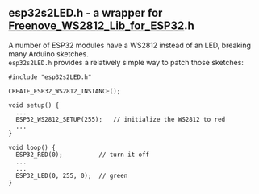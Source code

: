## esp32s2LED.h - a wrapper for [Freenove_WS2812_Lib_for_ESP32](../Freenove_WS2812_Lib_for_ESP32).h
A number of ESP32 modules have a WS2812 instead of an LED, breaking many Arduino sketches.  
`esp32s2LED.h` provides a relatively simple way to patch those sketches:
```
#include "esp32s2LED.h"
 
CREATE_ESP32_WS2812_INSTANCE();
 
void setup() {
  ...
  ESP32_WS2812_SETUP(255);   // initialize the WS2812 to red
  ...
}
 
void loop() {
  ESP32_RED(0);          // turn it off
  ...
  ...
  ESP32_LED(0, 255, 0);  // green
}
```

